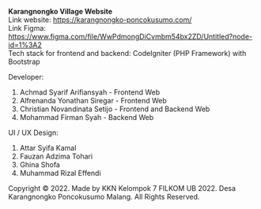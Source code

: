 <b>Karangnongko Village Website</b>
<br>
Link website: https://karangnongko-poncokusumo.com/
<br>
Link Figma: https://www.figma.com/file/WwPdmongDiCvmbm54bx2ZD/Untitled?node-id=1%3A2
<br>
Tech stack for frontend and backend: CodeIgniter (PHP Framework) with Bootstrap

Developer:
1. Achmad Syarif Arifiansyah - Frontend Web
2. Alfrenanda Yonathan Siregar - Frontend Web
3. Christian Novandinata Setijo - Frontend and Backend Web
4. Mohammad Firman Syah - Backend Web

UI / UX Design:
1. Attar Syifa Kamal
2. Fauzan Adzima Tohari
3. Ghina Shofa
4. Muhammad Rizal Effendi

Copyright &copy; 2022. Made by KKN Kelompok 7 FILKOM UB 2022. Desa Karangnongko Poncokusumo Malang. All Rights Reserved.